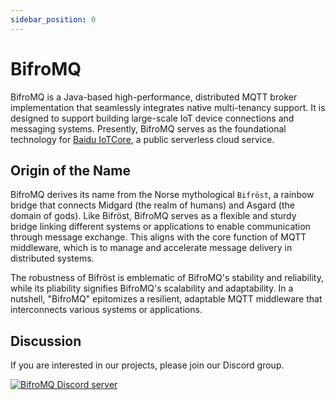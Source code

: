 ```yaml
---
sidebar_position: 0
---
```


# BifroMQ

BifroMQ is a Java-based high-performance, distributed MQTT broker implementation that seamlessly integrates native multi-tenancy
support. It is designed to support building large-scale IoT device connections and messaging systems. Presently, BifroMQ serves as the foundational technology for [Baidu IoTCore](https://cloud.baidu.com/product/iot.html), a public serverless
cloud service.

## Origin of the Name

BifroMQ derives its name from the Norse mythological `Bifröst`, a rainbow bridge that connects Midgard (the realm of humans) and Asgard (the domain of gods). Like Bifröst, BifroMQ serves as a flexible and sturdy bridge linking different systems or applications to enable communication through message exchange. This aligns with the core function of MQTT middleware, which is to manage and accelerate message delivery in distributed systems.

The robustness of Bifröst is emblematic of BifroMQ's stability and reliability, while its pliability signifies BifroMQ's scalability and adaptability. In a nutshell, "BifroMQ" epitomizes a resilient, adaptable MQTT middleware that interconnects various systems or applications.

## Discussion

If you are interested in our projects, please join our Discord group.

<a href="https://discord.gg/Pfs3QRadRB"><img src="https://img.shields.io/discord/1115542029531885599?logo=discord&logoColor=white" alt="BifroMQ Discord server" /></a>
